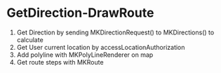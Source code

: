 # GetDirection-DrawRoute
1. Get Direction by sending MKDirectionRequest() to MKDirections() to calculate  
2. Get User current location by accessLocationAuthorization  
3. Add polyline with MKPolyLineRenderer on map  
4. Get route steps with MKRoute  
